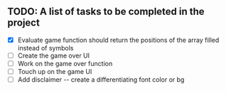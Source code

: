 ## TODO: A list of tasks to be completed in the project

- [x] Evaluate game function should return the positions of the array filled instead of symbols
- [ ] Create the game over UI
- [ ] Work on the game over function
- [ ] Touch up on the game UI
- [ ] Add disclaimer -- create a differentiating font color or bg
